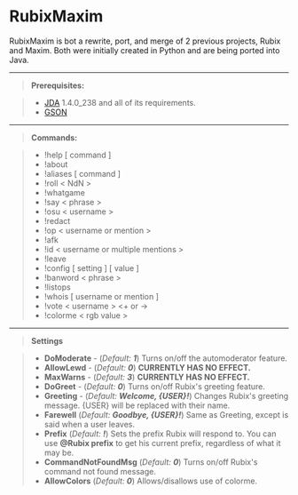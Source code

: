 RubixMaxim
===================


RubixMaxim is bot a rewrite, port, and merge of 2 previous projects, Rubix and Maxim.
Both were initially created in Python and are being ported into Java.

----------
> **Prerequisites:**

> - [JDA](https://github.com/DV8FromTheWorld/JDA) 1.4.0_238 and all of its requirements.
> - [GSON](https://github.com/google/gson)

----------
> **Commands:**

> - !help [ command ]
> - !about
> - !aliases [ command ]
> - !roll < NdN >
> - !whatgame
> - !say < phrase >
> - !osu < username >
> - !redact
> - !op < username or mention >
> - !afk
> - !id < username or multiple mentions >
> - !leave
> - !config [ setting ] [ value ]
> - !banword < phrase >
> - !listops
> - !whois [ username or mention ]
> - !vote < username > <+ or ->
> - !colorme < rgb value >

----------

> **Settings**

> - **DoModerate** - (*Default: **1***) Turns on/off the automoderator feature.
> - **AllowLewd** - (*Default: **0***) **CURRENTLY HAS NO EFFECT.**
> - **MaxWarns** - (*Default: **3***) **CURRENTLY HAS NO EFFECT.**
> - **DoGreet** - (*Default: **0***) Turns on/off Rubix's greeting feature.
> - **Greeting** - (*Default: **Welcome, {USER}!***) Changes Rubix's greeting message. {USER} will be replaced with their name.
> - **Farewell** (*Default: **Goodbye, {USER}!***) Same as Greeting, except is said when a user leaves.
> - **Prefix** (*Default: **!***) Sets the prefix Rubix will respond to. You can use **@Rubix prefix** to get his current prefix, regardless of what it may be.
> - **CommandNotFoundMsg** (*Default: **0***) Turns on/off Rubix's command not found message.
> - **AllowColors** (*Default: **0***) Allows/disallows use of colorme.
